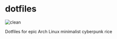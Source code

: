# dotfiles
![clean](https://github.com/4ntid0t3/dotfiles/blob/master/screenshots/clean.png?raw=true)

Dotfiles for epic Arch Linux minimalist cyberpunk rice
